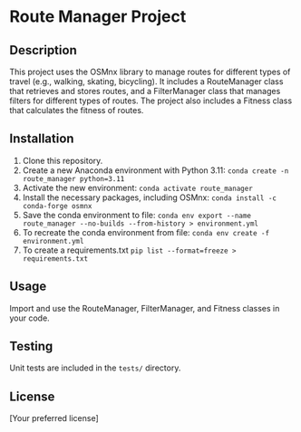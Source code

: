 # Route Manager Project

## Description

This project uses the OSMnx library to manage routes for different types of travel (e.g., walking, skating, bicycling). It includes a RouteManager class that retrieves and stores routes, and a FilterManager class that manages filters for different types of routes. The project also includes a Fitness class that calculates the fitness of routes.

## Installation

1. Clone this repository.
2. Create a new Anaconda environment with Python 3.11: `conda create -n route_manager python=3.11`
3. Activate the new environment: `conda activate route_manager`
4. Install the necessary packages, including OSMnx: `conda install -c conda-forge osmnx`
5. Save the conda environment to file: `conda env export --name route_manager --no-builds --from-history > environment.yml`
6. To recreate the conda environment from file: `conda env create -f environment.yml`
7. To create a requirements.txt `pip list --format=freeze > requirements.txt`

## Usage

Import and use the RouteManager, FilterManager, and Fitness classes in your code.

## Testing

Unit tests are included in the `tests/` directory.

## License

[Your preferred license]
